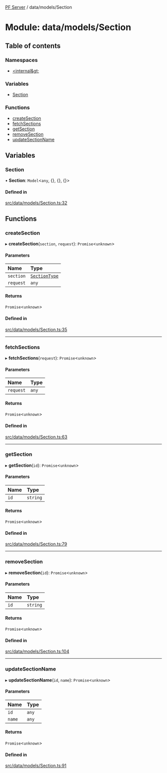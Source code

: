 [PF Server](../README.md) / data/models/Section

# Module: data/models/Section

## Table of contents

### Namespaces

- [&lt;internal\&gt;](data_models_Section._internal_.md)

### Variables

- [Section](data_models_Section.md#section)

### Functions

- [createSection](data_models_Section.md#createsection)
- [fetchSections](data_models_Section.md#fetchsections)
- [getSection](data_models_Section.md#getsection)
- [removeSection](data_models_Section.md#removesection)
- [updateSectionName](data_models_Section.md#updatesectionname)

## Variables

### Section

• **Section**: `Model`<`any`, {}, {}, {}\>

#### Defined in

[src/data/models/Section.ts:32](https://bitbucket.org/bravebits/pfserver/src/83cf3bb/src/data/models/Section.ts#lines-32)

## Functions

### createSection

▸ **createSection**(`section`, `request`): `Promise`<`unknown`\>

#### Parameters

| Name | Type |
| :------ | :------ |
| `section` | [`SectionType`](../interfaces/data_models_Section._internal_.SectionType.md) |
| `request` | `any` |

#### Returns

`Promise`<`unknown`\>

#### Defined in

[src/data/models/Section.ts:35](https://bitbucket.org/bravebits/pfserver/src/83cf3bb/src/data/models/Section.ts#lines-35)

___

### fetchSections

▸ **fetchSections**(`request`): `Promise`<`unknown`\>

#### Parameters

| Name | Type |
| :------ | :------ |
| `request` | `any` |

#### Returns

`Promise`<`unknown`\>

#### Defined in

[src/data/models/Section.ts:63](https://bitbucket.org/bravebits/pfserver/src/83cf3bb/src/data/models/Section.ts#lines-63)

___

### getSection

▸ **getSection**(`id`): `Promise`<`unknown`\>

#### Parameters

| Name | Type |
| :------ | :------ |
| `id` | `string` |

#### Returns

`Promise`<`unknown`\>

#### Defined in

[src/data/models/Section.ts:79](https://bitbucket.org/bravebits/pfserver/src/83cf3bb/src/data/models/Section.ts#lines-79)

___

### removeSection

▸ **removeSection**(`id`): `Promise`<`unknown`\>

#### Parameters

| Name | Type |
| :------ | :------ |
| `id` | `string` |

#### Returns

`Promise`<`unknown`\>

#### Defined in

[src/data/models/Section.ts:104](https://bitbucket.org/bravebits/pfserver/src/83cf3bb/src/data/models/Section.ts#lines-104)

___

### updateSectionName

▸ **updateSectionName**(`id`, `name`): `Promise`<`unknown`\>

#### Parameters

| Name | Type |
| :------ | :------ |
| `id` | `any` |
| `name` | `any` |

#### Returns

`Promise`<`unknown`\>

#### Defined in

[src/data/models/Section.ts:91](https://bitbucket.org/bravebits/pfserver/src/83cf3bb/src/data/models/Section.ts#lines-91)
